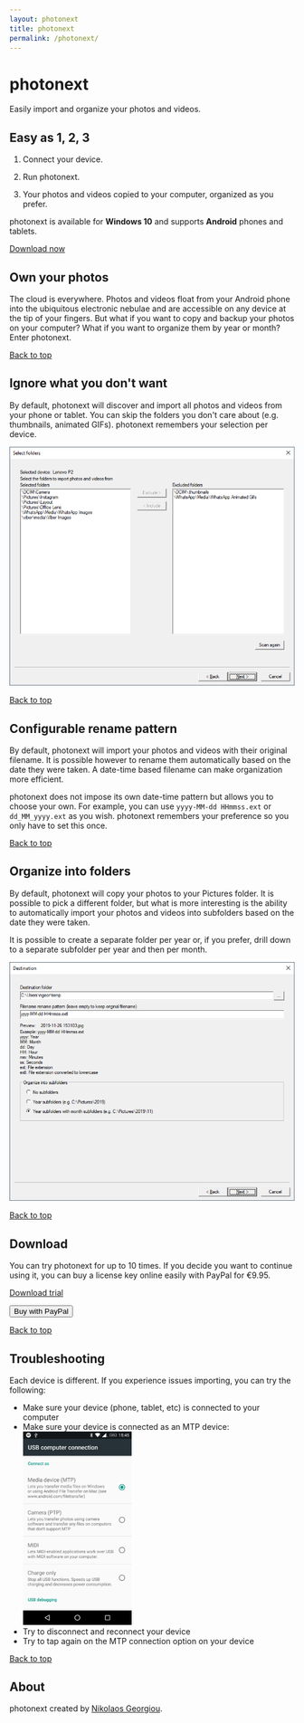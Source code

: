 ```yaml
---
layout: photonext
title: photonext
permalink: /photonext/
---
```


# photonext

Easily import and organize your photos and videos.

<div class="hero" markdown="1">

## Easy as 1, 2, 3

  <div class="hero__right" markdown="1">

1. Connect your device.

2. Run photonext.

3. Your photos and videos copied to your computer, organized as you prefer.


photonext is available for **Windows 10** and supports **Android** phones and tablets.

[Download now](#download)
  </div>

</div>

<div class="hero" markdown="1">

## Own your photos

<div class="hero__right" markdown="1">
The cloud is everywhere. Photos and videos float from your Android phone into
the ubiquitous electronic nebulae and are accessible on any device at the tip of your
fingers. But what if you want to copy and backup your photos on your computer? What if
you want to organize them by year or month? Enter photonext.
</div>
</div>

[Back to top](#photonext)

## Ignore what you don't want

By default, photonext will discover and import all photos and videos from your phone
or tablet. You can skip the folders you don't care about (e.g. thumbnails, animated GIFs). photonext remembers your selection per device.

<img src="/assets/photonext/2019-11-26-15_29_09-select-folders.png" alt="Select folders" />

[Back to top](#photonext)

<div class="hero" markdown="1">

## Configurable rename pattern

<div class="hero__right" markdown="1">

By default, photonext will import your photos and videos with their original filename. It is possible however to rename them automatically based on the date they were taken.
A date-time based filename can make organization more efficient.

photonext does not impose its own date-time pattern but allows you to choose your own. For example, you can use `yyyy-MM-dd HHmmss.ext` or `dd_MM_yyyy.ext` as you wish.
photonext remembers your preference so you only have to set this once.

</div>
</div>

[Back to top](#photonext)

## Organize into folders

By default, photonext will copy your photos to your Pictures folder. It is possible to
pick a different folder, but what is more interesting is the ability to automatically
import your photos and videos into subfolders based on the date they were taken.

It is possible to create a separate folder per year or, if you prefer, drill down to a separate subfolder per year and then per month.

<img src="/assets/photonext/2019-11-26-15_40_40-destination.png" alt="Destination options" />

[Back to top](#photonext)

<div class="hero" markdown="1">

## Download

<div class="hero__right" markdown="1">

You can try photonext for up to 10 times. If you decide you want to continue using it,
you can buy a license key online easily with PayPal for €9.95.

[Download trial](#)

<button>Buy with PayPal</button>

</div>
</div>

[Back to top](#photonext)

## Troubleshooting

Each device is different. If you experience issues importing, you can try the following:

- Make sure your device (phone, tablet, etc) is connected to your computer
- Make sure your device is connected as an MTP device:
<br /><img style="max-width: 40%" src="/assets/photonext/2019-11-26_154553-mtp.jpg" alt="MTP connectivity" />
- Try to disconnect and reconnect your device
- Try to tap again on the MTP connection option on your device

[Back to top](#photonext)

## About

photonext created by [Nikolaos Georgiou](/).
